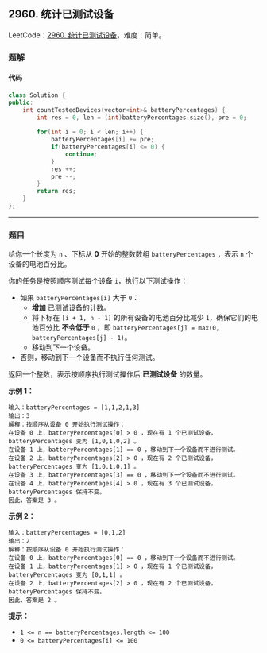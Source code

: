 ## 2960. 统计已测试设备

LeetCode：[2960. 统计已测试设备](https://leetcode.cn/problems/count-tested-devices-after-test-operations/)，难度：简单。

### 题解

#### 代码

```c++
class Solution {
public:
    int countTestedDevices(vector<int>& batteryPercentages) {
        int res = 0, len = (int)batteryPercentages.size(), pre = 0;
        
        for(int i = 0; i < len; i++) {
            batteryPercentages[i] += pre;
            if(batteryPercentages[i] <= 0) {
                continue;
            }
            res ++;
            pre --;
        }
        return res;
    }
};
```



---



### 题目

给你一个长度为 `n` 、下标从 **0** 开始的整数数组 `batteryPercentages` ，表示 `n` 个设备的电池百分比。

你的任务是按照顺序测试每个设备 `i`，执行以下测试操作：

- 如果 `batteryPercentages[i]` 大于 `0`：
  - **增加** 已测试设备的计数。
  - 将下标在 `[i + 1, n - 1]` 的所有设备的电池百分比减少 `1`，确保它们的电池百分比 **不会低于** `0` ，即 `batteryPercentages[j] = max(0, batteryPercentages[j] - 1)`。
  - 移动到下一个设备。
- 否则，移动到下一个设备而不执行任何测试。

返回一个整数，表示按顺序执行测试操作后 **已测试设备** 的数量。

 

**示例 1：**

```
输入：batteryPercentages = [1,1,2,1,3]
输出：3
解释：按顺序从设备 0 开始执行测试操作：
在设备 0 上，batteryPercentages[0] > 0 ，现在有 1 个已测试设备，batteryPercentages 变为 [1,0,1,0,2] 。
在设备 1 上，batteryPercentages[1] == 0 ，移动到下一个设备而不进行测试。
在设备 2 上，batteryPercentages[2] > 0 ，现在有 2 个已测试设备，batteryPercentages 变为 [1,0,1,0,1] 。
在设备 3 上，batteryPercentages[3] == 0 ，移动到下一个设备而不进行测试。
在设备 4 上，batteryPercentages[4] > 0 ，现在有 3 个已测试设备，batteryPercentages 保持不变。
因此，答案是 3 。
```

**示例 2：**

```
输入：batteryPercentages = [0,1,2]
输出：2
解释：按顺序从设备 0 开始执行测试操作：
在设备 0 上，batteryPercentages[0] == 0 ，移动到下一个设备而不进行测试。
在设备 1 上，batteryPercentages[1] > 0 ，现在有 1 个已测试设备，batteryPercentages 变为 [0,1,1] 。
在设备 2 上，batteryPercentages[2] > 0 ，现在有 2 个已测试设备，batteryPercentages 保持不变。
因此，答案是 2 。
```

 

**提示：**

- `1 <= n == batteryPercentages.length <= 100 `
- `0 <= batteryPercentages[i] <= 100`


